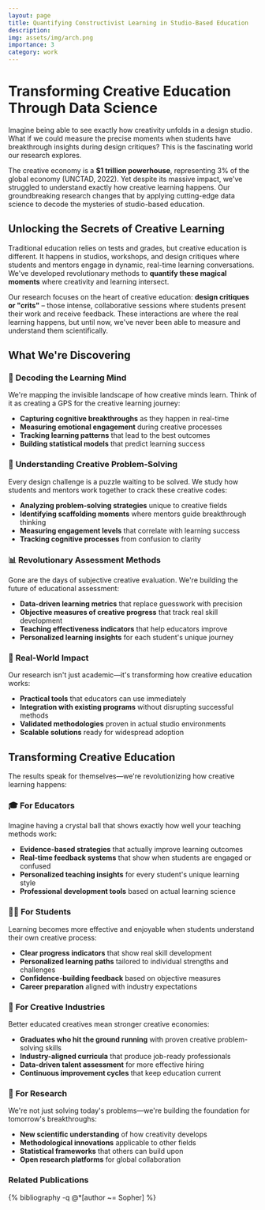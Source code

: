 ```yaml
---
layout: page
title: Quantifying Constructivist Learning in Studio-Based Education
description:
img: assets/img/arch.png
importance: 3
category: work
---
```


# Transforming Creative Education Through Data Science

Imagine being able to see exactly how creativity unfolds in a design studio. What if we could measure the precise moments when students have breakthrough insights during design critiques? This is the fascinating world our research explores.

The creative economy is a **$1 trillion powerhouse**, representing 3% of the global economy (UNCTAD, 2022). Yet despite its massive impact, we've struggled to understand exactly how creative learning happens. Our groundbreaking research changes that by applying cutting-edge data science to decode the mysteries of studio-based education.

## Unlocking the Secrets of Creative Learning

Traditional education relies on tests and grades, but creative education is different. It happens in studios, workshops, and design critiques where students and mentors engage in dynamic, real-time learning conversations. We've developed revolutionary methods to **quantify these magical moments** where creativity and learning intersect.

Our research focuses on the heart of creative education: **design critiques or "crits"** – those intense, collaborative sessions where students present their work and receive feedback. These interactions are where the real learning happens, but until now, we've never been able to measure and understand them scientifically.

## What We're Discovering

### 🧠 **Decoding the Learning Mind**

We're mapping the invisible landscape of how creative minds learn. Think of it as creating a GPS for the creative learning journey:

- **Capturing cognitive breakthroughs** as they happen in real-time
- **Measuring emotional engagement** during creative processes
- **Tracking learning patterns** that lead to the best outcomes
- **Building statistical models** that predict learning success

### 🎯 **Understanding Creative Problem-Solving**

Every design challenge is a puzzle waiting to be solved. We study how students and mentors work together to crack these creative codes:

- **Analyzing problem-solving strategies** unique to creative fields
- **Identifying scaffolding moments** where mentors guide breakthrough thinking
- **Measuring engagement levels** that correlate with learning success
- **Tracking cognitive processes** from confusion to clarity

### 📊 **Revolutionary Assessment Methods**

Gone are the days of subjective creative evaluation. We're building the future of educational assessment:

- **Data-driven learning metrics** that replace guesswork with precision
- **Objective measures of creative progress** that track real skill development
- **Teaching effectiveness indicators** that help educators improve
- **Personalized learning insights** for each student's unique journey

### 🚀 **Real-World Impact**

Our research isn't just academic—it's transforming how creative education works:

- **Practical tools** that educators can use immediately
- **Integration with existing programs** without disrupting successful methods
- **Validated methodologies** proven in actual studio environments
- **Scalable solutions** ready for widespread adoption

## Transforming Creative Education

The results speak for themselves—we're revolutionizing how creative learning happens:

### 🎓 **For Educators**

Imagine having a crystal ball that shows exactly how well your teaching methods work:

- **Evidence-based strategies** that actually improve learning outcomes
- **Real-time feedback systems** that show when students are engaged or confused
- **Personalized teaching insights** for every student's unique learning style
- **Professional development tools** based on actual learning science

### 👨‍🎨 **For Students**

Learning becomes more effective and enjoyable when students understand their own creative process:

- **Clear progress indicators** that show real skill development
- **Personalized learning paths** tailored to individual strengths and challenges
- **Confidence-building feedback** based on objective measures
- **Career preparation** aligned with industry expectations

### 🏢 **For Creative Industries**

Better educated creatives mean stronger creative economies:

- **Graduates who hit the ground running** with proven creative problem-solving skills
- **Industry-aligned curricula** that produce job-ready professionals
- **Data-driven talent assessment** for more effective hiring
- **Continuous improvement cycles** that keep education current

### 🔬 **For Research**

We're not just solving today's problems—we're building the foundation for tomorrow's breakthroughs:

- **New scientific understanding** of how creativity develops
- **Methodological innovations** applicable to other fields
- **Statistical frameworks** that others can build upon
- **Open research platforms** for global collaboration

<div class="project-publications">
  <h3><i class="fas fa-file-alt"></i> Related Publications</h3>
  <div class="publications">
    {% bibliography -q @*[author ~= Sopher] %}
  </div>
</div>
